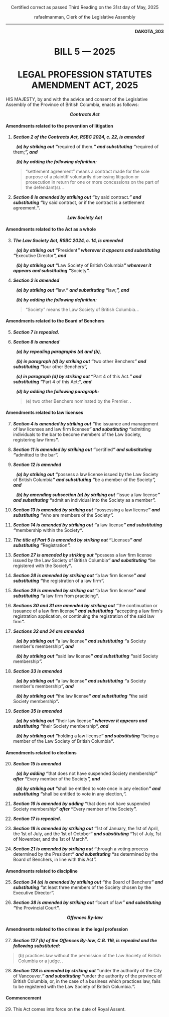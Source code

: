 <div align="center">

Certified correct as passed Third Reading on the 31st day of May, 2025

rafaelmanman, Clerk of the Legislative Assembly
<hr />

</div>

<div align="right">

**DAKOTA_303**

</div>

<div align="center">

<h1>BILL 5 — 2025</h1>
<h1>LEGAL PROFESSION STATUTES AMENDMENT ACT, 2025</h1>

</div>

HIS MAJESTY, by and with the advice and consent of the Legislative Assembly of the Province of British Columbia, enacts as follows:

<div align="center">
<strong><i>Contracts Act</i></strong>
</div>

#### Amendments related to the prevention of litigation

<strong><i>

1. Section 2 of the Contracts Act, RSBC 2024, c. 22, is amended

    &nbsp;&nbsp;&nbsp;(a) by striking out “</i></strong>required of them.<strong><i>” and substituting “</i></strong>required of them;<strong><i>”, and

    &nbsp;&nbsp;&nbsp;(b) by adding the following definition:

    > </i></strong>“settlement agreement” means a contract made for the sole purpose of a plaintiff voluntarily dismissing litigation or prosecution in return for one or more concessions on the part of the defendant(s).<strong><i> .

2. Section 8 is amended by striking out “</i></strong>by said contract.<strong><i>” and substituting “</i></strong>by said contract, or if the contract is a settlement agreement.<strong><i>”.

</i></strong>

<div align="center">
<strong><i>Law Society Act</i></strong>
</div>

#### Amendments related to the Act as a whole

<strong><i>

3. The Law Society Act, RSBC 2024, c. 14, is amended

    &nbsp;&nbsp;&nbsp;(a) by striking out “</i></strong>President<strong><i>” wherever it appears and substituting “</i></strong>Executive Director<strong><i>”, and

    &nbsp;&nbsp;&nbsp;(b) by striking out “</i></strong>Law Society of British Columbia<strong><i>” wherever it appears and substituting “</i></strong>Society<strong><i>”.

4. Section 2 is amended

    &nbsp;&nbsp;&nbsp;(a) by striking out “</i></strong>law.<strong><i>” and substituting “</i></strong>law;<strong><i>”, and

    &nbsp;&nbsp;&nbsp;(b) by adding the following definition:

    > </i></strong>“Society” means the Law Society of British Columbia.<strong><i> .

</i></strong>

#### Amendments related to the Board of Benchers

5. <strong><i>Section 7 is repealed.

6. Section 8 is amended

    &nbsp;&nbsp;&nbsp;(a) by repealing paragraphs (a) and (b),

    &nbsp;&nbsp;&nbsp;(b) in paragraph (d) by striking out “</i></strong>two other Benchers<strong><i>” and substituting “</i></strong>four other Benchers<strong><i>”,

    &nbsp;&nbsp;&nbsp;(c) in paragraph (d) by striking out “</i></strong>Part 4 of this Act.<strong><i>” and substituting “</i></strong>Part 4 of this Act;<strong><i>”, and

    &nbsp;&nbsp;&nbsp;(d) by adding the following paragraph:

    > </i></strong>(e) two other Benchers nominated by the Premier.<strong><i> .

</i></strong>

#### Amendments related to law licenses

<strong><i>

7. Section 4 is amended by striking out “</i></strong>the issuance and management of law licenses and law firm licenses<strong><i>” and substituting “</i></strong>admitting individuals to the bar to become members of the Law Society, registering law firms<strong><i>”.

8. Section 11 is amended by striking out “</i></strong>certified<strong><i>” and substituting “</i></strong>admitted to the bar<strong><i>”.

9. Section 12 is amended

    &nbsp;&nbsp;&nbsp;(a) by striking out “</i></strong>possess a law license issued by the Law Society of British Columbia<strong><i>” and substituting “</i></strong>be a member of the Society<strong><i>”, and

    &nbsp;&nbsp;&nbsp;(b) by amending subsection (a) by striking out “</i></strong>issue a law license<strong><i>” and substituting “</i></strong>admit an individual into the Society as a member<strong><i>”.

10. Section 13 is amended by striking out “</i></strong>possessing a law license<strong><i>” and substituting “</i></strong>who are members of the Society<strong><i>”.

11. Section 14 is amended by striking out “</i></strong>a law license<strong><i>” and substituting “</i></strong>membership within the Society<strong><i>”.

12. The title of Part 5 is amended by striking out “</i></strong>Licenses<strong><i>” and substituting “</i></strong>Registration<strong><i>”.

13. Section 27 is amended by striking out “</i></strong>possess a law firm license issued by the Law Society of British Columbia<strong><i>” and substituting “</i></strong>be registered with the Society<strong><i>”.

14. Section 28 is amended by striking out “</i></strong>a law firm license<strong><i>” and substituting “</i></strong>the registration of a law firm<strong><i>”.

15. Section 29 is amended by striking out “</i></strong>a law firm license<strong><i>” and substituting “</i></strong>a law firm from practicing<strong><i>”.

16. Sections 30 and 31 are amended by striking out “</i></strong>the continuation or issuance of a law firm license<strong><i>” and substituting “</i></strong>accepting a law firm's registration application, or continuing the registration of the said law firm<strong><i>”.

17. Sections 32 and 34 are amended

    &nbsp;&nbsp;&nbsp;(a) by striking out “</i></strong>a law license<strong><i>” and substituting “</i></strong>a Society member's membership<strong><i>”, and

    &nbsp;&nbsp;&nbsp;(b) by striking out “</i></strong>said law license<strong><i>” and substituting “</i></strong>said Society membership<strong><i>”.

18. Section 33 is amended

    &nbsp;&nbsp;&nbsp;(a) by striking out “</i></strong>a law license<strong><i>” and substituting “</i></strong>a Society member's membership<strong><i>”, and

    &nbsp;&nbsp;&nbsp;(b) by striking out “</i></strong>the law license<strong><i>” and substituting “</i></strong>the said Society membership<strong><i>”.

19. Section 35 is amended

    &nbsp;&nbsp;&nbsp;(a) by striking out “</i></strong>their law license<strong><i>” wherever it appears and substituting “</i></strong>their Society membership<strong><i>”, and

    &nbsp;&nbsp;&nbsp;(b) by striking out “</i></strong>holding a law license<strong><i>” and substituting “</i></strong>being a member of the Law Society of British Columbia<strong><i>”.

</i></strong>

#### Amendments related to elections

<strong><i>

20. Section 15 is amended

    &nbsp;&nbsp;&nbsp;(a) by adding “</i></strong>that does not have suspended Society membership<strong><i>” after “</i></strong>Every member of the Society<strong><i>”, and

    &nbsp;&nbsp;&nbsp;(b) by striking out “</i></strong>shall be entitled to vote once in any election<strong><i>” and substituting “</i></strong>shall be entitled to vote in any election,<strong><i>”.

21. Section 16 is amended by adding “</i></strong>that does not have suspended Society membership<strong><i>” after “</i></strong>Every member of the Society<strong><i>”.</i></strong>

22. <strong><i>Section 17 is repealed.

23. Section 18 is amended by striking out “</i></strong>1st of January, the 1st of April, the 1st of July, and the 1st of October<strong><i>” and substituting “</i></strong>1st of July, 1st of November, and the 1st of March<strong><i>”.

24. Section 21 is amended by striking out “</i></strong>through a voting process determined by the President<strong><i>” and substituting “</i></strong>as determined by the Board of Benchers, in line with this Act<strong><i>”.

</i></strong>

#### Amendments related to discipline

<strong><i>

25. Section 34 (a) is amended by striking out “</i></strong>the Board of Benchers<strong><i>” and substituting “</i></strong>at least three members of the Society chosen by the Executive Director<strong><i>”.

26. Section 38 is amended by striking out “</i></strong>court of law<strong><i>” and substituting “</i></strong>the Provincial Court<strong><i>”.

</i></strong>

<div align="center">
<strong><i>Offences By-law</i></strong>
</div>

#### Amendments related to the crimes in the legal profession

27. <strong><i>Section 127 (b) of the Offences By-law, C.B. 116, is repealed and the following substituted:
> </i></strong>(b) practices law without the permission of the Law Society of British Columbia or a judge.<strong><i> .

28. Section 128 is amended by striking out “</i></strong>under the authority of the City of Vancouver.<strong><i>” and substituting “</i></strong>under the authority of the province of British Columbia, or, in the case of a business which practices law, fails to be registered with the Law Society of British Columbia.<strong><i>”.

</i></strong>

#### Commencement

29. This Act comes into force on the date of Royal Assent.

<div align="center">
